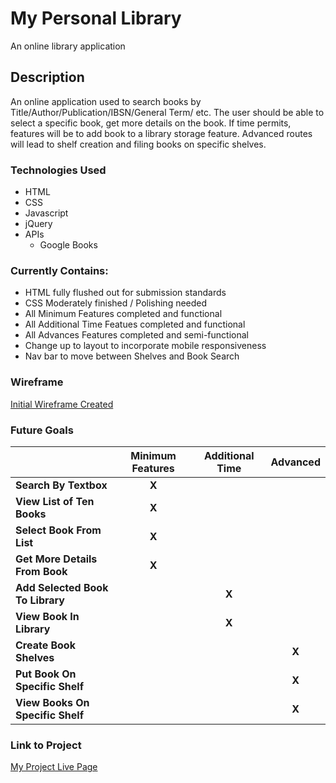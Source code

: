 # My Personal Library
An online library application
## Description

An online application used to search books by Title/Author/Publication/IBSN/General Term/ etc. The user should be able to select a specific book, get more details on the book. If time permits, features will be to add book to a library storage feature. Advanced routes will lead to shelf creation and filing books on specific shelves. 


### Technologies Used
* HTML
* CSS
* Javascript
* jQuery
* APIs
  - Google Books


### Currently Contains:
* HTML fully flushed out for submission standards
* CSS Moderately finished / Polishing needed
* All Minimum Features completed and functional
* All Additional Time Featues completed and functional
* All Advances Features completed and semi-functional
* Change up to layout to incorporate mobile responsiveness
* Nav bar to move between Shelves and Book Search

### Wireframe
[Initial Wireframe Created](https://docs.google.com/document/d/1WYAIz0Zu2aB43ZTSuNoMmAYhRf72F91zBaTGuoSramA/edit?usp=sharing)
### Future Goals

|  |    Minimum Features    | Additional Time| Advanced 
|-----| :-----------: | :-------: | :----:
| **Search By Textbox** |   **X**   |
| **View List of Ten Books** | **X** |
| **Select Book From List** | **X** |
| **Get More Details From Book** | **X**
| **Add Selected Book To Library** | | **X**
| **View Book In Library** | | **X**
| **Create Book Shelves** | | | **X**
| **Put Book On Specific Shelf** | | | **X**
| **View Books On Specific Shelf** | | | **X**


### Link to Project
[My Project Live Page](https://lanbow93.github.io/My_Personal_Library/projectFolder/)
